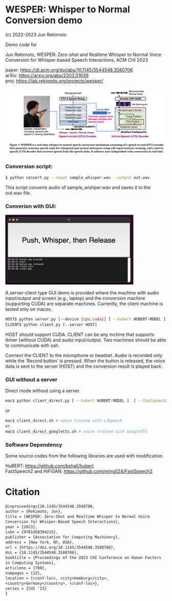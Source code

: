 # WESPER: Whisper to Normal Conversion demo
(c) 2022-2023 Jun Rekimoto

Demo code for 

Jun Rekimoto, WESPER: Zero-shot and Realtime Whisper to Normal Voice Conversion for Whisper-based Speech Interactions, ACM CHI 2023

paper: https://dl.acm.org/doi/abs/10.1145/3544548.3580706 <br>
arXiv: https://arxiv.org/abs/2303.01639 <br>
proj: https://lab.rekimoto.org/projects/wesper/ <br>

<img src='wesper.png' width=600>

### Conversion script:
```sh
$ python convert.py --input sample_whisper.wav --output out.wav
```
This script converts audio of sample_wishper.wav and saves it to the out.wav file.

### Converion with GUI:

<img src='demo.png' width=400>

A server-client type GUI demo is provided where the machine with audio input/output and screen (e.g., laptop) and the conversion machine (supporting CUDA) are separate machines. Currently, the client machine is tested only on macos.

```sh
HOST$ python server.py [--device {cpu,cuda}] [ --hubert HUBERT-MODEL ]  [ --fastspeech2 FASTSPEECH2-MODEL ]  [ --hifigan  HIFIGAN-MODEL ]
CLIENT$ python client.py [--server HOST]
```

HOST should support CUDA. CLIENT can be any mchine that supports tkiner (without CUDA) and audio input/output.  Two machines should be able to communicate with ssh.

Connect the CLIENT to the microphone or headset. Audio is recorded only while the 'Record button' is pressed. When the button is released, the voice data is sent to the server (HOST) and the conversion result is played back.

### GUI without a server
Direct mode without using a server. 

```sh
mac$ python client_direct.py [ --hubert HUBERT-MODEL ]  [ --fastspeech2 FASTSPEECH2-MODEL ]  [ --hifigan  HIFIGAN-MODEL ]
```
or
```sh
mac$ client_direct.sh # voice trained with LJSpeech
or
mac$ client_direct_googletts.sh # voice trained with GoogleTTS
```

### Software Dependency

Some source codes from the following libraries are used with modification.

HuBERT: https://github.com/bshall/hubert <br>
FastSpeech2 and HiFiGAN: https://github.com/ming024/FastSpeech2 <br>

# Citation
```
@inproceedings{10.1145/3544548.3580706,
author = {Rekimoto, Jun},
title = {WESPER: Zero-Shot and Realtime Whisper to Normal Voice Conversion for Whisper-Based Speech Interactions},
year = {2023},
isbn = {9781450394215},
publisher = {Association for Computing Machinery},
address = {New York, NY, USA},
url = {https://doi.org/10.1145/3544548.3580706},
doi = {10.1145/3544548.3580706},
booktitle = {Proceedings of the 2023 CHI Conference on Human Factors in Computing Systems},
articleno = {700},
numpages = {12},
location = {<conf-loc>, <city>Hamburg</city>, <country>Germany</country>, </conf-loc>},
series = {CHI '23}
}
```






